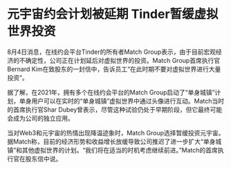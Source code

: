 # 元宇宙约会计划被延期 Tinder暂缓虚拟世界投资




8月4日消息，在线约会平台Tinder的所有者Match Group表示，由于目前宏观经济的不确定性，公司正在计划延后对虚拟世界的投资。Match Group首席执行官Bernard Kim在致股东的一封信中，告诉员工“在此时期不要对虚拟世界进行大量投资”。

据了解，在2021年，拥有多个在线约会平台的Match Group启动了“单身城镇”计划，单身用户可以在实时的“单身城镇”虚拟世界中通过头像进行互动。Match当时的首席执行官Shar Dubey曾表示，尽管这种试验仍处于早期阶段，但它最终可能会成为公司的独立应用。

当对Web3和元宇宙的热情出现降温迹象时，Match Group选择暂缓投资元宇宙。据Match称，目前的经济形势和收益增长放缓导致公司推迟了进一步扩大“单身城镇”和其他虚拟世界的计划。“我们将在适当的时机考虑继续前进。”Match的首席执行官在股东信中说。
